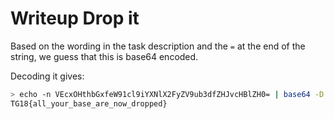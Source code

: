 # Writeup Drop it

Based on the wording in the task description and the `=` at the end of the string,
we guess that this is base64 encoded.

Decoding it gives:
```bash
> echo -n VEcxOHthbGxfeW91cl9iYXNlX2FyZV9ub3dfZHJvcHBlZH0= | base64 -D
TG18{all_your_base_are_now_dropped}
```
